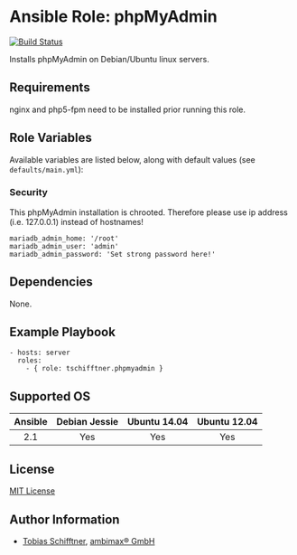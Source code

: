 # Ansible Role: phpMyAdmin

[![Build Status](https://travis-ci.org/tschifftner/ansible-role-phpmyadmin.svg)](https://travis-ci.org/tschifftner/ansible-role-phpmyadmin)

Installs phpMyAdmin on Debian/Ubuntu linux servers.

## Requirements

nginx and php5-fpm need to be installed prior running this role.

## Role Variables

Available variables are listed below, along with default values (see `defaults/main.yml`):

### Security

This phpMyAdmin installation is chrooted. Therefore please use ip address (i.e. 127.0.0.1) instead of hostnames!

```
mariadb_admin_home: '/root'
mariadb_admin_user: 'admin'
mariadb_admin_password: 'Set strong password here!'
```

## Dependencies

None.

## Example Playbook

    - hosts: server
      roles:
        - { role: tschifftner.phpmyadmin }

## Supported OS
Ansible          | Debian Jessie    | Ubuntu 14.04    | Ubuntu 12.04
:--------------: | :--------------: | :-------------: | :-------------: 
2.1              | Yes              | Yes             | Yes

## License

[MIT License](http://choosealicense.com/licenses/mit/)

## Author Information

 - [Tobias Schifftner](https://twitter.com/tschifftner), [ambimax® GmbH](https://www.ambimax.de)